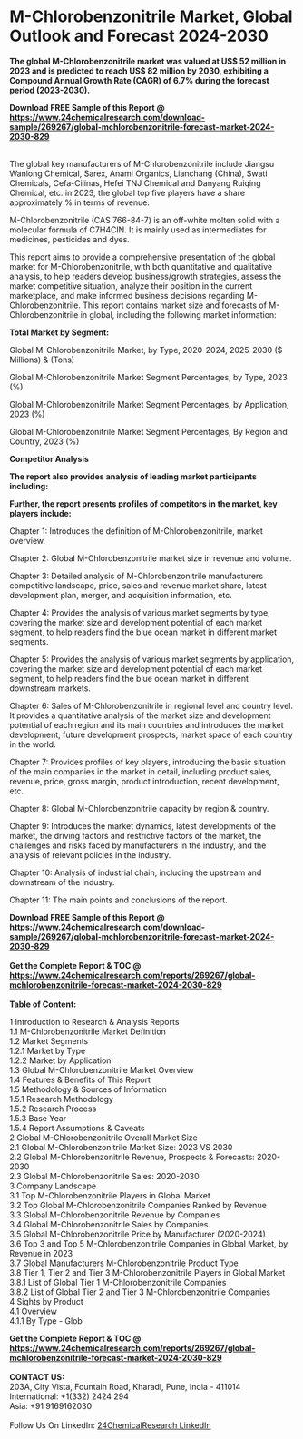 <h1>M-Chlorobenzonitrile Market, Global Outlook and Forecast 2024-2030</h1><p><strong>The global M-Chlorobenzonitrile market was valued at US$ 52 million in 2023 and is predicted to reach US$ 82 million by 2030, exhibiting a Compound Annual Growth Rate (CAGR) of 6.7% during the forecast period (2023-2030).</strong></p><p>
</p><p>
</p><div><b>Download FREE Sample of this Report @ 
            <a href="https://www.24chemicalresearch.com/download-sample/269267/global-mchlorobenzonitrile-forecast-market-2024-2030-829">
            https://www.24chemicalresearch.com/download-sample/269267/global-mchlorobenzonitrile-forecast-market-2024-2030-829</a></b></div><br><p>The global key manufacturers of M-Chlorobenzonitrile include Jiangsu Wanlong Chemical, Sarex, Anami Organics, Lianchang (China), Swati Chemicals, Cefa-Cilinas, Hefei TNJ Chemical and Danyang Ruiqing Chemical, etc. in 2023, the global top five players have a share approximately % in terms of revenue.</p><p>
M-Chlorobenzonitrile (CAS 766-84-7) is an off-white molten solid with a molecular formula of C7H4ClN. It is mainly used as intermediates for medicines, pesticides and dyes.</p><p>
This report aims to provide a comprehensive presentation of the global market for M-Chlorobenzonitrile, with both quantitative and qualitative analysis, to help readers develop business/growth strategies, assess the market competitive situation, analyze their position in the current marketplace, and make informed business decisions regarding M-Chlorobenzonitrile. This report contains market size and forecasts of M-Chlorobenzonitrile in global, including the following market information:</p><p>
</p><p>
<strong>Total Market by Segment:</strong></p><p>
Global M-Chlorobenzonitrile Market, by Type, 2020-2024, 2025-2030 ($ Millions) &amp; (Tons)</p><p>
Global M-Chlorobenzonitrile Market Segment Percentages, by Type, 2023 (%)</p><p>
</p><p>
Global M-Chlorobenzonitrile Market Segment Percentages, by Application, 2023 (%)</p><p>
</p><p>
Global M-Chlorobenzonitrile Market Segment Percentages, By Region and Country, 2023 (%)</p><p>
</p><p>
<strong>Competitor Analysis</strong></p><p>
<strong>The report also provides analysis of leading market participants including:</strong></p><p>
</p><p>
<strong>Further, the report presents profiles of competitors in the market, key players include:</strong></p><p>
</p><p>
Chapter 1: Introduces the definition of M-Chlorobenzonitrile, market overview.</p><p>
Chapter 2: Global M-Chlorobenzonitrile market size in revenue and volume.</p><p>
Chapter 3: Detailed analysis of M-Chlorobenzonitrile manufacturers competitive landscape, price, sales and revenue market share, latest development plan, merger, and acquisition information, etc.</p><p>
Chapter 4: Provides the analysis of various market segments by type, covering the market size and development potential of each market segment, to help readers find the blue ocean market in different market segments.</p><p>
Chapter 5: Provides the analysis of various market segments by application, covering the market size and development potential of each market segment, to help readers find the blue ocean market in different downstream markets.</p><p>
Chapter 6: Sales of M-Chlorobenzonitrile in regional level and country level. It provides a quantitative analysis of the market size and development potential of each region and its main countries and introduces the market development, future development prospects, market space of each country in the world.</p><p>
Chapter 7: Provides profiles of key players, introducing the basic situation of the main companies in the market in detail, including product sales, revenue, price, gross margin, product introduction, recent development, etc.</p><p>
Chapter 8: Global M-Chlorobenzonitrile capacity by region &amp; country.</p><p>
Chapter 9: Introduces the market dynamics, latest developments of the market, the driving factors and restrictive factors of the market, the challenges and risks faced by manufacturers in the industry, and the analysis of relevant policies in the industry.</p><p>
Chapter 10: Analysis of industrial chain, including the upstream and downstream of the industry.</p><p>
Chapter 11: The main points and conclusions of the report.</p><div><b>Download FREE Sample of this Report @ 
            <a href="https://www.24chemicalresearch.com/download-sample/269267/global-mchlorobenzonitrile-forecast-market-2024-2030-829">
            https://www.24chemicalresearch.com/download-sample/269267/global-mchlorobenzonitrile-forecast-market-2024-2030-829</a></b></div><br><div><b>Get the Complete Report & TOC @ 
            <a href="https://www.24chemicalresearch.com/reports/269267/global-mchlorobenzonitrile-forecast-market-2024-2030-829">
            https://www.24chemicalresearch.com/reports/269267/global-mchlorobenzonitrile-forecast-market-2024-2030-829</a></b></div><br>
            <b>Table of Content:</b><p>1 Introduction to Research & Analysis Reports<br />
    1.1 M-Chlorobenzonitrile Market Definition<br />
    1.2 Market Segments<br />
        1.2.1 Market by Type<br />
        1.2.2 Market by Application<br />
    1.3 Global M-Chlorobenzonitrile Market Overview<br />
    1.4 Features & Benefits of This Report<br />
    1.5 Methodology & Sources of Information<br />
        1.5.1 Research Methodology<br />
        1.5.2 Research Process<br />
        1.5.3 Base Year<br />
        1.5.4 Report Assumptions & Caveats<br />
2 Global M-Chlorobenzonitrile Overall Market Size<br />
    2.1 Global M-Chlorobenzonitrile Market Size: 2023 VS 2030<br />
    2.2 Global M-Chlorobenzonitrile Revenue, Prospects & Forecasts: 2020-2030<br />
    2.3 Global M-Chlorobenzonitrile Sales: 2020-2030<br />
3 Company Landscape<br />
    3.1 Top M-Chlorobenzonitrile Players in Global Market<br />
    3.2 Top Global M-Chlorobenzonitrile Companies Ranked by Revenue<br />
    3.3 Global M-Chlorobenzonitrile Revenue by Companies<br />
    3.4 Global M-Chlorobenzonitrile Sales by Companies<br />
    3.5 Global M-Chlorobenzonitrile Price by Manufacturer (2020-2024)<br />
    3.6 Top 3 and Top 5 M-Chlorobenzonitrile Companies in Global Market, by Revenue in 2023<br />
    3.7 Global Manufacturers M-Chlorobenzonitrile Product Type<br />
    3.8 Tier 1, Tier 2 and Tier 3 M-Chlorobenzonitrile Players in Global Market<br />
        3.8.1 List of Global Tier 1 M-Chlorobenzonitrile Companies<br />
        3.8.2 List of Global Tier 2 and Tier 3 M-Chlorobenzonitrile Companies<br />
4 Sights by Product<br />
    4.1 Overview<br />
        4.1.1 By Type - Glob</p><div><b>Get the Complete Report & TOC @ 
            <a href="https://www.24chemicalresearch.com/reports/269267/global-mchlorobenzonitrile-forecast-market-2024-2030-829">
            https://www.24chemicalresearch.com/reports/269267/global-mchlorobenzonitrile-forecast-market-2024-2030-829</a></b></div><br><b>CONTACT US:</b><br>
            203A, City Vista, Fountain Road, Kharadi, Pune, India - 411014<br>
            International: +1(332) 2424 294<br>
            Asia: +91 9169162030 <br><br>
            Follow Us On LinkedIn: <a href="https://www.linkedin.com/company/24chemicalresearch/">24ChemicalResearch LinkedIn</a>
